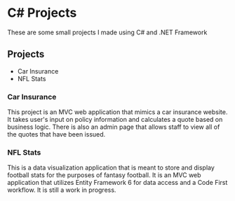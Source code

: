 # C# Projects

These are some small projects I made using C# and .NET Framework

## Projects
* Car Insurance
* NFL Stats

### Car Insurance

This project is an MVC web application that mimics a car insurance website. It takes user's input
on policy information and calculates a quote based on business logic. There is also an admin
page that allows staff to view all of the quotes that have been issued.

### NFL Stats

This is a data visualization application that is meant to store and display football stats for the
purposes of fantasy football. It is an MVC web application that utilizes Entity Framework 6 for 
data access and a Code First workflow. It is still a work in progress.

